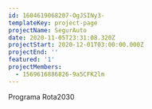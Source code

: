 ```yaml
---
id: 1604619068207-OgJSINy3-
templateKey: project-page
projectName: SegurAuto
date: 2020-11-05T23:31:08.320Z
projectStart: 2020-12-01T03:00:00.000Z
projectEnd: ''
featured: '1'
projectMembers:
  - 1569616886826-9a5CFK2lm
---
```

Programa Rota2030
